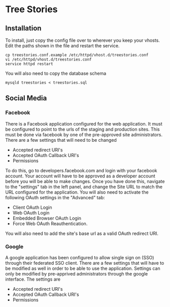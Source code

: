 # Tree Stories

## Installation

To install, just copy the config file over to wherever you keep your vhosts.
Edit the paths shown in the file and restart the service.

    cp treestories.conf.example /etc/httpd/vhost.d/treestories.conf
    vi /etc/httpd/vhost.d/treestories.conf
    service httpd restart

You will also need to copy the database schema

    mysqld treestories < treestories.sql

## Social Media

### Facebook

There is a Facebook application configured for the web application. It must be configured to point
to the urls of the staging and production sites. This must be done via facebook by one of the pre-approved
site administrators. There are a few settings that will need to be changed

- Accepted redirect URI's
- Accepted OAuth Callback URI's
- Permissions

To do this, go to developers.facebook.com and login with your facebook account. Your account will have to
be approved as a developer account before you will be able to make changes. Once you have done this, navigate to
the "settings" tab in the left panel, and change the Site URL to match the URL configured for the application.
You will also need to activate the following OAuth settings in the "Advanced" tab:

- Client OAuth Login
- Web OAuth Login
- Embedded Browser OAuth Login
- Force Web OAuth Reauthentication.

You will also need to add the site's base url as a valid OAuth redirect URI.


### Google

A google application has been configured to allow single sign on (SSO) through their federated SSO client.
There are a few settings that will have to be modified as well in order to be able to use the application.
Settings can only be modified by pre-apprived administrators through the google interface. The settings are

- Accepted redirect URI's
- Accepted OAuth Callback URI's
- Permissions
